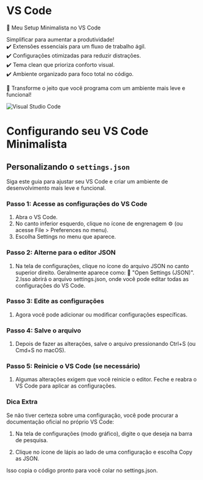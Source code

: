 # VS Code

🌿 Meu Setup Minimalista no VS Code

Simplificar para aumentar a produtividade!<br>
✔️ Extensões essenciais para um fluxo de trabalho ágil.<br>
✔️ Configurações otimizadas para reduzir distrações.<br>
✔️ Tema clean que prioriza conforto visual.<br>
✔️ Ambiente organizado para foco total no código.<br>

🚀 Transforme o jeito que você programa com um ambiente mais leve e funcional!

![Visual Studio Code](https://img.shields.io/badge/Visual%20Studio%20Code-0078d7.svg?style=for-the-badge&logo=visual-studio-code&logoColor=white)<br>


# Configurando seu VS Code Minimalista  

## Personalizando o `settings.json`  
Siga este guia para ajustar seu VS Code e criar um ambiente de desenvolvimento mais leve e funcional.  

### Passo 1: Acesse as configurações do VS Code 
1. Abra o VS Code.
2. No canto inferior esquerdo, clique no ícone de engrenagem ⚙️ (ou acesse File > Preferences no menu).
3. Escolha Settings no menu que aparece.

### Passo 2: Alterne para o editor JSON  
1. Na tela de configurações, clique no ícone do arquivo JSON no canto superior direito. Geralmente aparece como:
📄 "Open Settings (JSON)".
2.Isso abrirá o arquivo settings.json, onde você pode editar todas as configurações do VS Code.

### Passo 3: Edite as configurações 
1. Agora você pode adicionar ou modificar configurações específicas.

### Passo 4: Salve o arquivo 
1. Depois de fazer as alterações, salve o arquivo pressionando Ctrl+S (ou Cmd+S no macOS).


### Passo 5: Reinicie o VS Code (se necessário) 
1. Algumas alterações exigem que você reinicie o editor. Feche e reabra o VS Code para aplicar as configurações.



### Dica Extra
Se não tiver certeza sobre uma configuração, você pode procurar a documentação oficial no próprio VS Code:

1. Na tela de configurações (modo gráfico), digite o que deseja na barra de pesquisa.

2. Clique no ícone de lápis ao lado de uma configuração e escolha Copy as JSON.

Isso copia o código pronto para você colar no settings.json.
